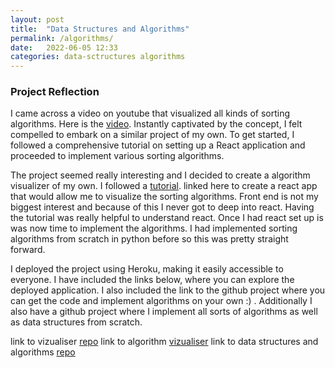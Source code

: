 ```yaml
---
layout: post
title:  "Data Structures and Algorithms"
permalink: /algorithms/
date:   2022-06-05 12:33
categories: data-sctructures algorithms
---
```


### Project Reflection
I came across a video on youtube that visualized all kinds of sorting algorithms. Here is the [video](https://www.youtube.com/watch?v=kPRA0W1kECg). Instantly captivated by the concept, I felt compelled to embark on a similar project of my own. To get started, I followed a comprehensive tutorial on setting up a React application and proceeded to implement various sorting algorithms. 

The project seemed really interesting and I decided to create a algorithm visualizer of my own. I followed a [tutorial](https://www.youtube.com/watch?v=pFXYym4Wbkc). linked here to create a react app that would allow me to visualize the sorting algorithms. Front end is not my biggest interest and because of this I never got to deep into react. Having the tutorial was really helpful to understand react. Once I had react set up is was now time to implement the algorithms. I had implemented sorting algorithms from scratch in python before so this was pretty straight forward. 

I deployed the project using Heroku, making it easily accessible to everyone. I have included the links below, where you can explore the deployed application. I also included the link to the github project where you can get the code and implement algorithms on your own :) . Additionally I also have a github project where I implement all sorts of algorithms as well as data structures from scratch. 

link to vizualiser [repo](https://github.com/GaelGil/algorithm-visualizer)
link to algorithm [vizualiser](https://algorithm-visualizer-gg.herokuapp.com/)
link to data structures and algorithms [repo](https://github.com/GaelGil/algorithms)